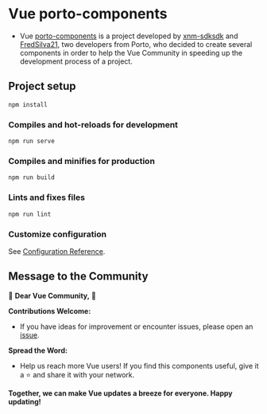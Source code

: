 # Vue porto-components

- Vue [porto-components](https://github.com/xnm-sdksdk/porto-components) is a project developed by [xnm-sdksdk](https://github.com/xnm-sdksdk) and [FredSilva21](https://github.com/FredSilva21), two developers from Porto, who decided to create several components in order to help the Vue Community in speeding up the development process of a project.

## Project setup
```
npm install
```

### Compiles and hot-reloads for development
```
npm run serve
```

### Compiles and minifies for production
```
npm run build
```

### Lints and fixes files
```
npm run lint
```

### Customize configuration
See [Configuration Reference](https://cli.vuejs.org/config/).


## Message to the Community
🚀 **Dear Vue Community,** 🚀

**Contributions Welcome:**
- If you have ideas for improvement or encounter issues, please open an [issue](https://github.com/xnm-sdksdk/porto-components/issues).

**Spread the Word:**
- Help us reach more Vue users! If you find this components useful, give it a ⭐️ and share it with your network.

**Together, we can make Vue updates a breeze for everyone. Happy updating!**
